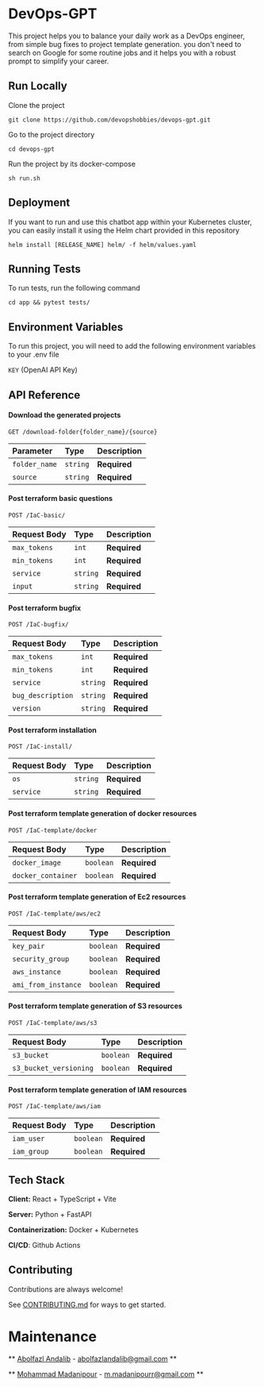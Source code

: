
# DevOps-GPT

This project helps you to balance your daily work as a DevOps engineer, from simple bug fixes to project template generation. you don't need to search on Google for some routine jobs and it helps you with a robust prompt to simplify your career.


## Run Locally

Clone the project

```
git clone https://github.com/devopshobbies/devops-gpt.git
```

Go to the project directory

```
cd devops-gpt
```

Run the project by its docker-compose

```
sh run.sh
```




## Deployment

If you want to run and use this chatbot app within your Kubernetes cluster, you can easily install it using the Helm chart provided in this repository

```
helm install [RELEASE_NAME] helm/ -f helm/values.yaml
```




## Running Tests

To run tests, run the following command

```
cd app && pytest tests/
```




## Environment Variables

To run this project, you will need to add the following environment variables to your .env file

`KEY` (OpenAI API Key)




## API Reference

#### Download the generated projects

```
GET /download-folder{folder_name}/{source}
```

| Parameter | Type     | Description                       |
| :-------- | :------- | :-------------------------------- |
| `folder_name`      | `string` | **Required** |
| `source`      | `string` | **Required** |


#### Post terraform basic questions

```
POST /IaC-basic/
```

| Request Body | Type     | Description                       |
| :-------- | :------- | :-------------------------------- |
| `max_tokens`      | `int` | **Required** |
| `min_tokens`      | `int` | **Required** |
| `service`      | `string` | **Required** |
| `input`      | `string` | **Required** |


#### Post terraform bugfix

```
POST /IaC-bugfix/
```

| Request Body | Type     | Description                       |
| :-------- | :------- | :-------------------------------- |
| `max_tokens`      | `int` | **Required** |
| `min_tokens`      | `int` | **Required** |
| `service`      | `string` | **Required** |
| `bug_description`      | `string` | **Required** |
| `version`      | `string` | **Required** |



#### Post terraform installation

```
POST /IaC-install/
```

| Request Body | Type     | Description                       |
| :-------- | :------- | :-------------------------------- |
| `os`      | `string` | **Required** |
| `service`      | `string` | **Required** |


#### Post terraform template generation of docker resources

```
POST /IaC-template/docker
```

| Request Body | Type     | Description                       |
| :-------- | :------- | :-------------------------------- |
| `docker_image`      | `boolean` | **Required** |
| `docker_container`      | `boolean` | **Required** |


#### Post terraform template generation of Ec2 resources

```
POST /IaC-template/aws/ec2
```

| Request Body | Type     | Description                       |
| :-------- | :------- | :-------------------------------- |
| `key_pair`      | `boolean` | **Required** |
| `security_group`      | `boolean` | **Required** |
| `aws_instance`      | `boolean` | **Required** |
| `ami_from_instance`      | `boolean` | **Required** |

#### Post terraform template generation of S3 resources

```
POST /IaC-template/aws/s3
```

| Request Body | Type     | Description                       |
| :-------- | :------- | :-------------------------------- |
| `s3_bucket`      | `boolean` | **Required** |
| `s3_bucket_versioning`      | `boolean` | **Required** |


#### Post terraform template generation of IAM resources

```
POST /IaC-template/aws/iam
```

| Request Body | Type     | Description                       |
| :-------- | :------- | :-------------------------------- |
| `iam_user`      | `boolean` | **Required** |
| `iam_group`      | `boolean` | **Required** |



## Tech Stack

**Client:** React + TypeScript + Vite

**Server:** Python + FastAPI

**Containerization:** Docker + Kubernetes

**CI/CD**: Github Actions




## Contributing

Contributions are always welcome!

See [CONTRIBUTING.md](CONTRIBUTING.md) for ways to get started.




# Maintenance

** [Abolfazl Andalib](https://github.com/abolfazl8131) - abolfazlandalib@gmail.com **

** [Mohammad Madanipour](https://github.com/mohammadll) - m.madanipourr@gmail.com **
